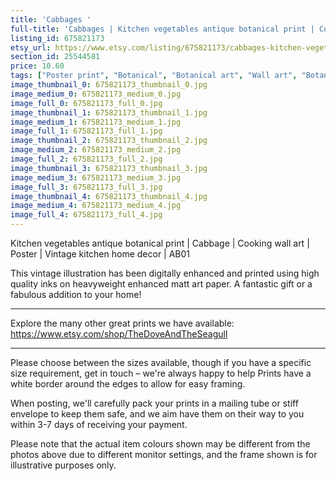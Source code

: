 ```yaml
---
title: 'Cabbages '
full-title: 'Cabbages | Kitchen vegetables antique botanical print | Cooking wall art | Poster | Vintage kitchen home decor | AB01'
listing_id: 675821173
etsy_url: https://www.etsy.com/listing/675821173/cabbages-kitchen-vegetables-antique?utm_source=site&utm_medium=api&utm_campaign=api
section_id: 25544581
price: 10.60
tags: ["Poster print", "Botanical", "Botanical art", "Wall art", "Botanical poster", "Vintage", "Kitchen print", "Kitchen wall art", "Antique vintage", "Vegetables art", "Vegetables print", "Home decor", "Album Benary"]
image_thumbnail_0: 675821173_thumbnail_0.jpg
image_medium_0: 675821173_medium_0.jpg
image_full_0: 675821173_full_0.jpg
image_thumbnail_1: 675821173_thumbnail_1.jpg
image_medium_1: 675821173_medium_1.jpg
image_full_1: 675821173_full_1.jpg
image_thumbnail_2: 675821173_thumbnail_2.jpg
image_medium_2: 675821173_medium_2.jpg
image_full_2: 675821173_full_2.jpg
image_thumbnail_3: 675821173_thumbnail_3.jpg
image_medium_3: 675821173_medium_3.jpg
image_full_3: 675821173_full_3.jpg
image_thumbnail_4: 675821173_thumbnail_4.jpg
image_medium_4: 675821173_medium_4.jpg
image_full_4: 675821173_full_4.jpg
---
```

Kitchen vegetables antique botanical print | Cabbage | Cooking wall art | Poster | Vintage kitchen home decor | AB01

This vintage illustration has been digitally enhanced and printed using high quality inks on heavyweight enhanced matt art paper. A fantastic gift or a fabulous addition to your home!
 
---

Explore the many other great prints we have available: https://www.etsy.com/shop/TheDoveAndTheSeagull

---

Please choose between the sizes available, though if you have a specific size requirement, get in touch – we&#39;re always happy to help Prints have a white border around the edges to allow for easy framing.

When posting, we&#39;ll carefully pack your prints in a mailing tube or stiff envelope to keep them safe, and we aim have them on their way to you within 3-7 days of receiving your payment.

Please note that the actual item colours shown may be different from the photos above due to different monitor settings, and the frame shown is for illustrative purposes only.

